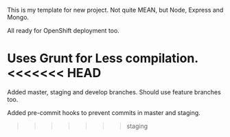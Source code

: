 This is my template for new project. Not quite MEAN, but Node, Express and Mongo.

All ready for OpenShift deployment too.

Uses Grunt for Less compilation.
<<<<<<< HEAD
=======

Added master, staging and develop branches. Should use feature branches too.

Added pre-commit hooks to prevent commits in master and staging.
>>>>>>> staging
